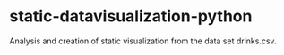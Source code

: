 # static-datavisualization-python
Analysis and creation of static visualization from the data set drinks.csv.

